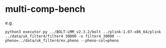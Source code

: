 # multi-comp-bench

e.g.

```
python3 executor.py ../BOLT-LMM_v2.3.2/bolt ../plink-1.07-x86_64/plink ../data/uk_filter4/filter4 30000 -o filter4_30000 --pheno=../data/uk_filter4/ex.pheno --pheno-col=pheno
```
